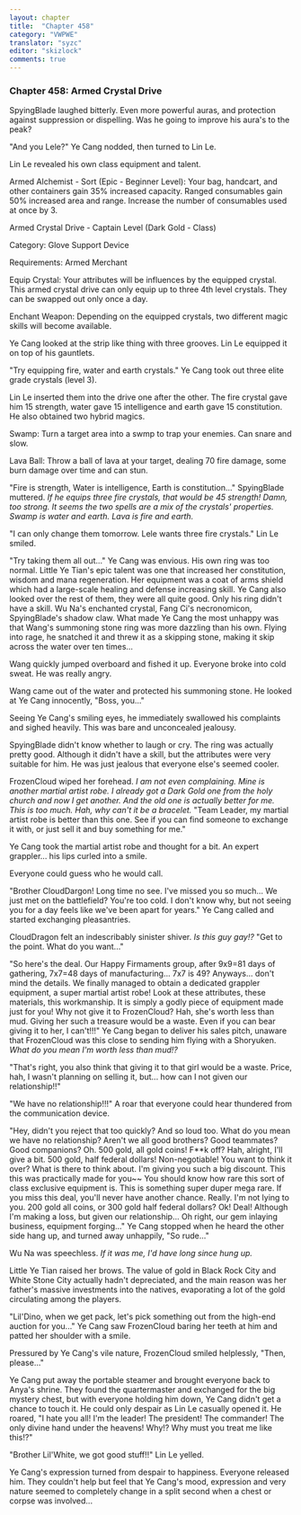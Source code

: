 ```yaml
---
layout: chapter
title:  "Chapter 458"
category: "VWPWE"
translator: "syzc"
editor: "skizlock"
comments: true
---
```


### Chapter 458: Armed Crystal Drive

SpyingBlade laughed bitterly. Even more powerful auras, and protection against suppression or dispelling. Was he going to improve his aura's to the peak?

"And you Lele?" Ye Cang nodded, then turned to Lin Le.

Lin Le revealed his own class equipment and talent.

Armed Alchemist - Sort (Epic - Beginner Level): 
Your bag, handcart, and other containers gain 35% increased capacity. Ranged consumables gain 50% increased area and range. Increase the number of consumables used at once by 3.

Armed Crystal Drive - Captain Level (Dark Gold - Class)

Category: Glove Support Device

Requirements: Armed Merchant

Equip Crystal: 
Your attributes will be influences by the equipped crystal. This armed crystal drive can only equip up to three 4th level crystals. They can be swapped out only once a day.

Enchant Weapon: 
Depending on the equipped crystals, two different magic skills will become available.

Ye Cang looked at the strip like thing with three grooves. Lin Le equipped it on top of his gauntlets.

"Try equipping fire, water and earth crystals." Ye Cang took out three elite grade crystals (level 3).

Lin Le inserted them into the drive one after the other. The fire crystal gave him 15 strength, water gave 15 intelligence and earth gave 15 constitution. He also obtained two hybrid magics.

Swamp: 
Turn a target area into a swmp to trap your enemies. Can snare and slow.

Lava Ball: 
Throw a ball of lava at your target, dealing 70 fire damage, some burn damage over time and can stun.

"Fire is strength, Water is intelligence, Earth is constitution..." SpyingBlade muttered. *If he equips three fire crystals, that would be 45 strength! Damn, too strong. It seems the two spells are a mix of the crystals' properties. Swamp is water and earth. Lava is fire and earth.*

"I can only change them tomorrow. Lele wants three fire crystals." Lin Le smiled.

"Try taking them all out..." Ye Cang was envious. His own ring was too normal. Little Ye Tian's epic talent was one that increased her constitution, wisdom and mana regeneration. Her equipment was a coat of arms shield which had a large-scale healing and defense increasing skill. Ye Cang also looked over the rest of them, they were all quite good. Only his ring didn't have a skill. Wu Na's enchanted crystal, Fang Ci's necronomicon, SpyingBlade's shadow claw. What made Ye Cang the most unhappy was that Wang's summoning stone ring was more dazzling than his own. Flying into rage, he snatched it and threw it as a skipping stone, making it skip across the water over ten times...

Wang quickly jumped overboard and fished it up. Everyone broke into cold sweat. He was really angry.

Wang came out of the water and protected his summoning stone. He looked at Ye Cang innocently, "Boss, you..."

Seeing Ye Cang's smiling eyes, he immediately swallowed his complaints and sighed heavily. This was bare and unconcealed jealousy.

SpyingBlade didn't know whether to laugh or cry. The ring was actually pretty good. Although it didn't have a skill, but the attributes were very suitable for him. He was just jealous that everyone else's seemed cooler.

FrozenCloud wiped her forehead. *I am not even complaining. Mine is another martial artist robe. I already got a Dark Gold one from the holy church and now I get another. And the old one is actually better for me. This is too much. Hah, why can't it be a bracelet.* "Team Leader, my martial artist robe is better than this one. See if you can find someone to exchange it with, or just sell it and buy something for me."

Ye Cang took the martial artist robe and thought for a bit. An expert grappler... his lips curled into a smile.

Everyone could guess who he would call.

"Brother CloudDargon! Long time no see. I've missed you so much... We just met on the battlefield? You're too cold. I don't know why, but not seeing you for a day feels like we've been apart for years." Ye Cang called and started exchanging pleasantries.

CloudDragon felt an indescribably sinister shiver. *Is this guy gay!?* "Get to the point. What do you want..."

"So here's the deal. Our Happy Firmaments group, after 9x9=81 days of gathering, 7x7=48 days of manufacturing... 7x7 is 49? Anyways... don't mind the details. We finally managed to obtain a dedicated grappler equipment, a super martial artist robe! Look at these attributes, these materials, this workmanship. It is simply a godly piece of equipment made just for you! Why not give it to FrozenCloud? Hah, she's worth less than mud. Giving her such a treasure would be a waste. Even if you can bear giving it to her, I can't!!!" Ye Cang began to deliver his sales pitch, unaware that FrozenCloud was this close to sending him flying with a Shoryuken. *What do you mean I'm worth less than mud!?*

"That's right, you also think that giving it to that girl would be a waste. Price, hah, I wasn't planning on selling it, but... how can I not given our relationship!!"

"We have no relationship!!!" A roar that everyone could hear thundered from the communication device.

"Hey, didn't you reject that too quickly? And so loud too. What do you mean we have no relationship? Aren't we all good brothers? Good teammates? Good companions? Oh. 500 gold, all gold coins! F\*\*k off? Hah, alright, I'll give a bit. 500 gold, half federal dollars! Non-negotiable! You want to think it over? What is there to think about. I'm giving you such a big discount. This this was practically made for you~~ You should know how rare this sort of class exclusive equipment is. This is something super duper mega rare. If you miss this deal, you'll never have another chance. Really. I'm not lying to you. 200 gold all coins, or 300 gold half federal dollars? Ok! Deal! Although I'm making a loss, but given our relationship... Oh right, our gem inlaying business, equipment forging..." Ye Cang stopped when he heard the other side hang up, and turned away unhappily, "So rude..."
 
Wu Na was speechless. *If it was me, I'd have long since hung up.*

Little Ye Tian raised her brows. The value of gold in Black Rock City and White Stone City actually hadn't depreciated, and the main reason was her father's massive investments into the natives, evaporating a lot of the gold circulating among the players.

"Lil'Dino, when we get pack, let's pick something out from the high-end auction for you..." Ye Cang saw FrozenCloud baring her teeth at him and patted her shoulder with a smile.

Pressured by Ye Cang's vile nature, FrozenCloud smiled helplessly, "Then, please..."

Ye Cang put away the portable steamer and brought everyone back to Anya's shrine. They found the quartermaster and exchanged for the big mystery chest, but with everyone holding him down, Ye Cang didn't get a chance to touch it. He could only despair as Lin Le casually opened it. He roared, "I hate you all! I'm the leader! The president! The commander! The only divine hand under the heavens! Why!? Why must you treat me like this!?"

"Brother Lil'White, we got good stuff!!" Lin Le yelled.

Ye Cang's expression turned from despair to happiness. Everyone released him. They couldn't help but feel that Ye Cang's mood, expression and very nature seemed to completely change in a split second when a chest or corpse was involved...
